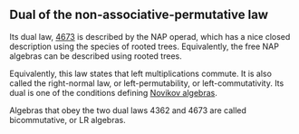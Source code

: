 ## Dual of the non-associative-permutative law

Its dual law, [4673](https://teorth.github.io/equational_theories/implications/?4673) is described by the NAP operad, which has a nice closed description using the species of rooted trees. Equivalently, the free NAP algebras can be described using rooted trees.

Equivalently, this law states that left multiplications commute.  It is also called the right-normal law, or left-permutability, or left-commutativity.  Its dual is one of the conditions defining [Novikov algebras](https://arxiv.org/pdf/1903.02238).

Algebras that obey the two dual laws 4362 and 4673 are called bicommutative, or LR algebras.
